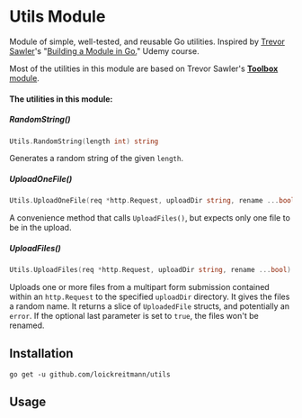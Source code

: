 # Utils Module
Module of simple, well-tested, and reusable Go utilities. Inspired by [Trevor Sawler](https://www.udemy.com/user/trevor-sawler/)'s "[Building a Module in Go.](https://www.udemy.com/course/building-a-module-in-go-golang)" Udemy course.

Most of the utilities in this module are based on Trevor Sawler's [**Toolbox** module](https://github.com/tsawler/toolbox).

#### The utilities in this module:
##### RandomString()
```go
Utils.RandomString(length int) string
```
Generates a random string of the given `length`.

##### UploadOneFile()
```go
Utils.UploadOneFile(req *http.Request, uploadDir string, rename ...bool) (*UploadedFile, error)
```
A convenience method that calls `UploadFiles()`, but expects only one file to be in the upload.
##### UploadFiles()
```go
Utils.UploadFiles(req *http.Request, uploadDir string, rename ...bool) ([]*UploadedFile, error)
```
Uploads one or more files from a multipart form submission contained within an `http.Request` to the specified `uploadDir` directory. It gives the files a random name. It returns a slice of `UploadedFile` structs, and potentially an `error`. If the optional last parameter is set to `true`, the files won't be renamed.


## Installation

`go get -u github.com/loickreitmann/utils`

## Usage
